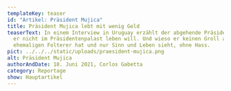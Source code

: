 ```yaml
---
templateKey: teaser
id: "Artikel: Präsident Mujica"
title: Präsident Mujica lebt mit wenig Geld
teaserText: In einem Interview in Uruguay erzählt der abgehende Präsident, wieso
  er nicht im Präsidentenpalast leben will. Und wieso er keinen Groll auf seine
  ehemaligen Folterer hat und nur Sinn und Leben sieht, ohne Hass.
pict: ../../../static/uploads/praesident-mujica.png
alt: Präsident Mujica
authorAndDate: 18. Juni 2021, Corlos Gabetta
category: Reportage
show: Hauptartikel
---
```

